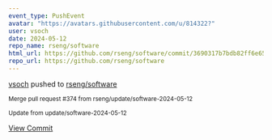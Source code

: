```yaml
---
event_type: PushEvent
avatar: "https://avatars.githubusercontent.com/u/814322?"
user: vsoch
date: 2024-05-12
repo_name: rseng/software
html_url: https://github.com/rseng/software/commit/3690317b7bdb82ff6e65ef5062235993307c5afc
repo_url: https://github.com/rseng/software
---
```


<a href='https://github.com/vsoch' target='_blank'>vsoch</a> pushed to <a href='https://github.com/rseng/software' target='_blank'>rseng/software</a>

<small>Merge pull request #374 from rseng/update/software-2024-05-12

Update from update/software-2024-05-12</small>

<a href='https://github.com/rseng/software/commit/3690317b7bdb82ff6e65ef5062235993307c5afc' target='_blank'>View Commit</a>